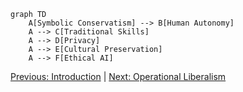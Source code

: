 ```mermaid
graph TD
    A[Symbolic Conservatism] --> B[Human Autonomy]
    A --> C[Traditional Skills]
    A --> D[Privacy]
    A --> E[Cultural Preservation]
    A --> F[Ethical AI]
```
[Previous: Introduction](01_introduction.md) | [Next: Operational Liberalism](03_operational_liberalism.md)
